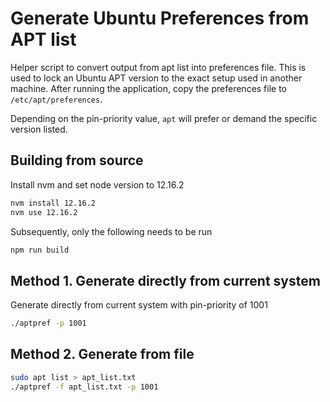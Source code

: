 # Generate Ubuntu Preferences from APT list #

Helper script to convert output from apt list into preferences file.
This is used to lock an Ubuntu APT version to the exact setup used in another machine.
After running the application, copy the preferences file to `/etc/apt/preferences`.

Depending on the pin-priority value, `apt` will prefer or demand the specific version listed.

## Building from source ##

Install nvm and set node version to 12.16.2

```sh
nvm install 12.16.2
nvm use 12.16.2
```

Subsequently, only the following needs to be run

```sh
npm run build
```

## Method 1. Generate directly from current system ##

Generate directly from current system with pin-priority of 1001

```sh
./aptpref -p 1001
```

## Method 2. Generate from file ##

```sh
sudo apt list > apt_list.txt
./aptpref -f apt_list.txt -p 1001
```
